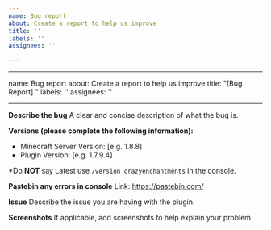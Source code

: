 ```yaml
---
name: Bug report
about: Create a report to help us improve
title: ''
labels: ''
assignees: ''

---
```


---
name: Bug report
about: Create a report to help us improve
title: "[Bug Report] "
labels: ''
assignees: ''

---

**Describe the bug**
A clear and concise description of what the bug is.

**Versions (please complete the following information):**
 - Minecraft Server Version: [e.g. 1.8.8]
 - Plugin Version: [e.g. 1.7.9.4]

*Do **NOT** say Latest use `/version crazyenchantments` in the console.

**Pastebin any errors in console**
Link: https://pastebin.com/

**Issue**
Describe the issue you are having with the plugin.

**Screenshots**
If applicable, add screenshots to help explain your problem.
